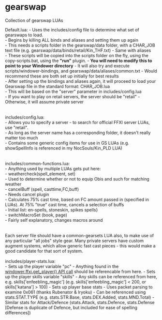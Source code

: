 # gearswap
Collection of gearswap LUAs

Default.lua:
    - Uses the includes/config file to determine what set of gearswaps to load. <br />
    - Begins by killing ALL binds and aliases and setting them up again<br />
        - This needs a scripts folder in the gearswap/data folder, with a CHAR_JOB text file (e.g. gearswap/data/binds/retail/Kin_THF.txt) - Same with aliases<br />
        - These scripts will be copied into the scripts folder on the fly, using the copy-scripts.bat, using the <b>"run"</b> plugin.
            - <b>You will need to modify this to point to your Windower directory</b>
        - It will also try and execute scripts/windower-bindings, and gearswap/data/aliases/common.txt - Would recommend these are both set up initially for best results<br />
    - After setting up the bindings and aliases again, it will proceed to load your Gearswap file in the standard format: CHAR_JOB.lua<br />
        - This will be based on the "server" parameter in includes/config.lua<br />
            - If you want to play on retail servers, the server should be "retail" - Otherwise, it will assume private server<br />
<br /><br />
includes/config.lua:<br />
    - Allows you to specify a server - to search for official FFXI server LUAs, use "retail".<br />
    - As long as the server name has a corresponding folder, it doesn't really matter too much<br />
    - Contains some generic config items for use in GS LUAs (e.g. showSpellInfo is referenced in my NocSouls/Kin_PLD LUA)<br />
<br /><br />
includes/common-functions.lua:<br />
    - Anything used by multiple LUAs gets put here:<br />
        - weathercheck(spell_element, set)<br />
            - Used to determine whether or not to equip Obis and such for matching weather<br />
        - cancelBuff (spell, casttime,FC,buff)<br />
            - Needs cancel plugin<br />
            - Calculates 75% cast time, based on FC amount passed in (specified in LUAs). At 75% "true" cast time, cancels a selection of buffs<br />
                - Initial list: en-spells, stoneskin, spikes spells}<br />
        - switchMacroSet (book, page)<br />
            - Fairly self explanatory, changes macros around<br />
<br /><br />
Each server file should have a common-gearsets LUA also, to make use of any particular "all jobs" style gear. Many private servers have custom augment systems, which allow generic fast cast pieces - this would make a good candidate for that sort of system.
<br /><br />
includes/player-stats.lua:<br />
    - Sets up the player variable "pc"
        - Anything found in the <a href="https://github.com/Windower/Lua/wiki/FFXI-Functions#windowerffxiget_player" target="_blank">windower.ffxi.get_player() API call</a> should be referencable from here. 
    - Sets up the player skills variable "skills"
        - Any skills can be referenced from here, e.g. skills['enfeebling_magic'] (e.g. skills['enfeebling_magic'] < 200, or skills['katana'] > 100)
    - Sets up player base stats
        - Uses packet parsing to examine 0x061 (thanks Rubenator & Iryoku)
        - Can be referenced using stats.STAT.TYPE (e.g. stats.STR.Base, stats.DEX.Added, stats.MND.Total)
        - Similar stats for Attack/Defence (stats.Attack, stats.Defence, stats.Defense [Defense is duplicate of Defence, but included for ease of spelling differences])
